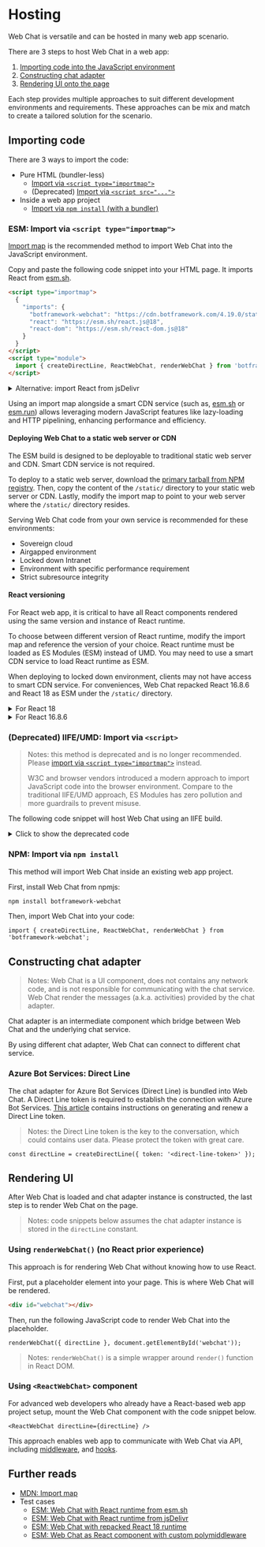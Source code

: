 # Hosting

Web Chat is versatile and can be hosted in many web app scenario.

There are 3 steps to host Web Chat in a web app:

1. [Importing code into the JavaScript environment](#importing-code)
1. [Constructing chat adapter](#constructing-chat-adapter)
1. [Rendering UI onto the page](#rendering-ui)

Each step provides multiple approaches to suit different development environments and requirements. These approaches can be mix and match to create a tailored solution for the scenario.

## Importing code

There are 3 ways to import the code:

- Pure HTML (bundler-less)
  - [Import via `<script type="importmap">`](#esm-import-via-script-typeimportmap)
  - (Deprecated) [Import via `<script src="...">`](#deprecated-iifeumd-import-via-script)
- Inside a web app project
  - [Import via `npm install` (with a bundler)](#npm-import-via-npm-install)

### ESM: Import via `<script type="importmap">`

[Import map](https://developer.mozilla.org/en-US/docs/Web/HTML/Reference/Elements/script/type/importmap) is the recommended method to import Web Chat into the JavaScript environment.

Copy and paste the following code snippet into your HTML page. It imports React from [esm.sh](https://esm.sh/).

```html
<script type="importmap">
  {
    "imports": {
      "botframework-webchat": "https://cdn.botframework.com/4.19.0/static/botframework-webchat.js",
      "react": "https://esm.sh/react.js@18",
      "react-dom": "https://esm.sh/react-dom.js@18"
    }
  }
</script>
<script type="module">
  import { createDirectLine, ReactWebChat, renderWebChat } from 'botframework-webchat';
</script>
```

<details>
<summary>Alternative: import React from jsDelivr</summary>

```html
<script type="importmap">
  {
    "imports": {
      "botframework-webchat": "/__dist__/packages/bundle/static/botframework-webchat.js",
      "react": "https://cdn.jsdelivr.net/npm/react@18.3.1/+esm",
      "react-dom": "https://cdn.jsdelivr.net/npm/react-dom@18.3.1/+esm",
      "react-dom/client": "https://cdn.jsdelivr.net/npm/react-dom@18.3.1/client/+esm"
    }
  }
</script>
<script type="module">
  import { createDirectLine, ReactWebChat, renderWebChat } from 'botframework-webchat';
</script>
```
</details>

Using an import map alongside a smart CDN service (such as, [esm.sh](https://esm.sh/) or [esm.run](https://esm.run/)) allows leveraging modern JavaScript features like lazy-loading and HTTP pipelining, enhancing performance and efficiency.

#### Deploying Web Chat to a static web server or CDN

The ESM build is designed to be deployable to traditional static web server and CDN. Smart CDN service is not required.

To deploy to a static web server, download the [primary tarball from NPM registry](https://npmjs.com/package/botframework-webchat). Then, copy the content of the `/static/` directory to your static web server or CDN. Lastly, modify the import map to point to your web server where the `/static/` directory resides.

Serving Web Chat code from your own service is recommended for these environments:

- Sovereign cloud
- Airgapped environment
- Locked down Intranet
- Environment with specific performance requirement
- Strict subresource integrity

#### React versioning

For React web app, it is critical to have all React components rendered using the same version and instance of React runtime.

To choose between different version of React runtime, modify the import map and reference the version of your choice. React runtime must be loaded as ES Modules (ESM) instead of UMD. You may need to use a smart CDN service to load React runtime as ESM.

When deploying to locked down environment, clients may not have access to smart CDN service. For conveniences, Web Chat repacked React 16.8.6 and React 18 as ESM under the `/static/` directory.

<details>
<summary>For React 18</summary>

```html
<script type="importmap">
  {
    "imports": {
      "botframework-webchat": "https://cdn.botframework.com/4.19.0/static/botframework-webchat.js",
      "react": "https://cdn.botframework.com/4.19.0/static/react-18.js",
      "react-dom": "https://cdn.botframework.com/4.19.0/static/react-dom-18.js",
      "react-dom/client": "https://cdn.botframework.com/4.19.0/static/react-dom-18/client.js"
    }
  }
</script>
```

</details>

<details>
<summary>For React 16.8.6</summary>

```html
<script type="importmap">
  {
    "imports": {
      "botframework-webchat": "https://cdn.botframework.com/4.19.0/static/botframework-webchat.js",
      "react": "https://cdn.botframework.com/4.19.0/static/react.js",
      "react-dom": "https://cdn.botframework.com/4.19.0/static/react-dom.js",
      "react-dom/client": "https://cdn.botframework.com/4.19.0/static/react-dom/client.js"
    }
  }
</script>
```

</details>

### (Deprecated) IIFE/UMD: Import via `<script>`

> Notes: this method is deprecated and is no longer recommended. Please [import via `<script type="importmap">`](#esm-import-via-script-typeimportmap) instead.
>
> W3C and browser vendors introduced a modern approach to import JavaScript code into the browser environment. Compare to the traditional IIFE/UMD approach, ES Modules has zero pollution and more guardrails to prevent misuse.

The following code snippet will host Web Chat using an IIFE build.

<details>
<summary>Click to show the deprecated code</summary>

```html
<script src="https://cdn.botframework.com/4.19.0/static/botframework-webchat.js"></script>
<script>
  const { createDirectLine, ReactWebChat, renderWebChat } = window.WebChat;
</script>
```

Web Chat will use the React runtime (in UMD flavor) from `window.React` variable if available. Otherwise, Web Chat will use the React runtime bundled in Web Chat.
</details>

### NPM: Import via `npm install`

This method will import Web Chat inside an existing web app project.

First, install Web Chat from npmjs:

```sh
npm install botframework-webchat
```

Then, import Web Chat into your code:

```tsx
import { createDirectLine, ReactWebChat, renderWebChat } from 'botframework-webchat';
```

## Constructing chat adapter

> Notes: Web Chat is a UI component, does not contains any network code, and is not responsible for communicating with the chat service. Web Chat render the messages (a.k.a. activities) provided by the chat adapter.

Chat adapter is an intermediate component which bridge between Web Chat and the underlying chat service.

By using different chat adapter, Web Chat can connect to different chat service.

### Azure Bot Services: Direct Line

The chat adapter for Azure Bot Services (Direct Line) is bundled into Web Chat. A Direct Line token is required to establish the connection with Azure Bot Services. [This article](https://learn.microsoft.com/en-us/azure/bot-service/rest-api/bot-framework-rest-direct-line-3-0-authentication?view=azure-bot-service-4.0#generate-a-direct-line-token) contains instructions on generating and renew a Direct Line token.

> Notes: the Direct Line token is the key to the conversation, which could contains user data. Please protect the token with great care.

```tsx
const directLine = createDirectLine({ token: '<direct-line-token>' });
```

## Rendering UI

After Web Chat is loaded and chat adapter instance is constructed, the last step is to render Web Chat on the page.

> Notes: code snippets below assumes the chat adapter instance is stored in the `directLine` constant.

### Using `renderWebChat()` (no React prior experience)

This approach is for rendering Web Chat without knowing how to use React.

First, put a placeholder element into your page. This is where Web Chat will be rendered.

```html
<div id="webchat"></div>
```

Then, run the following JavaScript code to render Web Chat into the placeholder.

```tsx
renderWebChat({ directLine }, document.getElementById('webchat'));
```

> Notes: `renderWebChat()` is a simple wrapper around `render()` function in React DOM.

### Using `<ReactWebChat>` component

For advanced web developers who already have a React-based web app project setup, mount the Web Chat component with the code snippet below.

```tsx
<ReactWebChat directLine={directLine} />
```

This approach enables web app to communicate with Web Chat via API, including [middleware](./MIDDLEWARE.md), and [hooks](./HOOKS.md).

## Further reads

- [MDN: Import map](https://developer.mozilla.org/en-US/docs/Web/HTML/Reference/Elements/script/type/importmap)
- Test cases
   - [ESM: Web Chat with React runtime from esm.sh](/__tests__/html2/simple/fatModule/esm.sh/simple.html)
   - [ESM: Web Chat with React runtime from jsDelivr](/__tests__/html2/simple/fatModule/esm.run/simple.html)
   - [ESM: Web Chat with repacked React 18 runtime](/__tests__/html2/simple/fatModule/simple.html)
   - [ESM: Web Chat as React component with custom polymiddleware](/__tests__/html2/simple/fatModule/supportPolymiddleware.reactDOMRender.html)

